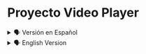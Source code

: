 # Proyecto Video Player

<details>
    <summary>🗣️ Versión en Español</summary>
<details>
    <summary>🖥 Imagen Modo Pc</summary>

![videoPlayer](https://user-images.githubusercontent.com/62949966/192114840-730e09dd-d71c-4559-a886-66a7f07bad84.png)

</details>

## Bienvenido! 👋


[Video Player](https://diegudeveloper.github.io/Proyecto-Video-Player/) Proyecto de construcción de Interfaz de un reproductor de video.

Este proyecto cuenta principalmente con las herramientas Html y Css y el lenguaje de programación Javasvript. El mismo cuenta con un diseño responsive.

</details>

<details>
    <summary>🗣️ English Version</summary>
<details>
    <summary>🖥 Imagen Modo Pc</summary>
</details>

![videoPlayer](https://user-images.githubusercontent.com/62949966/192114840-730e09dd-d71c-4559-a886-66a7f07bad84.png) Interface construction project for a video player.

This project mainly relies on the Html and Css tools and the Javasvript programming language. It has a responsive design.

